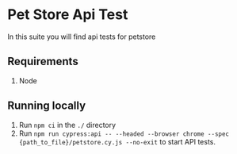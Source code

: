 # Pet Store Api Test

In this suite you will find api tests for petstore

## Requirements

1. Node

## Running locally

1. Run `npm ci` in the `./` directory
2. Run `npm run cypress:api -- --headed --browser chrome --spec {path_to_file}/petstore.cy.js --no-exit` to start API tests.
